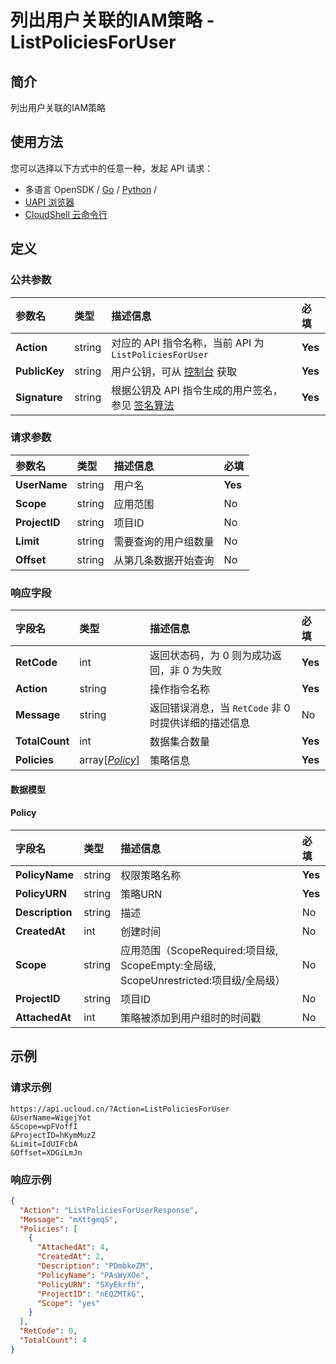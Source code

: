 # 列出用户关联的IAM策略 - ListPoliciesForUser

## 简介

列出用户关联的IAM策略






## 使用方法

您可以选择以下方式中的任意一种，发起 API 请求：
- 多语言 OpenSDK / [Go](https://github.com/ucloud/ucloud-sdk-go) / [Python](https://github.com/ucloud/ucloud-sdk-python3) /
- [UAPI 浏览器](https://console.ucloud.cn/uapi/detail?id=ListPoliciesForUser)
- [CloudShell 云命令行](https://shell.ucloud.cn/)


## 定义

### 公共参数

| 参数名 | 类型 | 描述信息 | 必填 |
|:---|:---|:---|:---|
| **Action**     | string  | 对应的 API 指令名称，当前 API 为 `ListPoliciesForUser`                        | **Yes** |
| **PublicKey**  | string  | 用户公钥，可从 [控制台](https://console.ucloud.cn/uapi/apikey) 获取                                             | **Yes** |
| **Signature**  | string  | 根据公钥及 API 指令生成的用户签名，参见 [签名算法](api/summary/signature.md)  | **Yes** |

### 请求参数

| 参数名 | 类型 | 描述信息 | 必填 |
|:---|:---|:---|:---|
| **UserName** | string | 用户名 |**Yes**|
| **Scope** | string | 应用范围 |No|
| **ProjectID** | string | 项目ID |No|
| **Limit** | string | 需要查询的用户组数量 |No|
| **Offset** | string | 从第几条数据开始查询 |No|

### 响应字段

| 字段名 | 类型 | 描述信息 | 必填 |
|:---|:---|:---|:---|
| **RetCode** | int | 返回状态码，为 0 则为成功返回，非 0 为失败 |**Yes**|
| **Action** | string | 操作指令名称 |**Yes**|
| **Message** | string | 返回错误消息，当 `RetCode` 非 0 时提供详细的描述信息 |No|
| **TotalCount** | int | 数据集合数量 |**Yes**|
| **Policies** | array[[*Policy*](#Policy)] | 策略信息 |**Yes**|

#### 数据模型


#### Policy

| 字段名 | 类型 | 描述信息 | 必填 |
|:---|:---|:---|:---|
| **PolicyName** | string | 权限策略名称 |**Yes**|
| **PolicyURN** | string | 策略URN |**Yes**|
| **Description** | string | 描述 |No|
| **CreatedAt** | int | 创建时间 |No|
| **Scope** | string | 应用范围（ScopeRequired:项目级, ScopeEmpty:全局级, ScopeUnrestricted:项目级/全局级） |No|
| **ProjectID** | string | 项目ID |No|
| **AttachedAt** | int | 策略被添加到用户组时的时间戳 |No|

## 示例

### 请求示例
    
```
https://api.ucloud.cn/?Action=ListPoliciesForUser
&UserName=WigejYot
&Scope=wpFVoffI
&ProjectID=hKymMuzZ
&Limit=IdUIFcbA
&Offset=XDGiLmJn
```

### 响应示例
    
```json
{
  "Action": "ListPoliciesForUserResponse",
  "Message": "mXttgmqS",
  "Policies": [
    {
      "AttachedAt": 4,
      "CreatedAt": 2,
      "Description": "PDmbkeZM",
      "PolicyName": "PAsWyXOe",
      "PolicyURN": "SXyEkrfh",
      "ProjectID": "nEQZMTkG",
      "Scope": "yes"
    }
  ],
  "RetCode": 0,
  "TotalCount": 4
}
```






